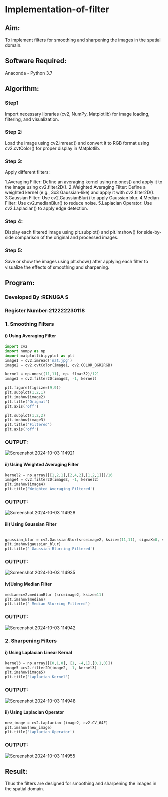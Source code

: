 # Implementation-of-filter
## Aim:
To implement filters for smoothing and sharpening the images in the spatial domain.

## Software Required:
Anaconda - Python 3.7

## Algorithm:
### Step1
Import necessary libraries (cv2, NumPy, Matplotlib) for image loading, filtering, and visualization.

### Step 2:
Load the image using cv2.imread() and convert it to RGB format using cv2.cvtColor() for proper display in Matplotlib.

### Step 3:
Apply different filters:

1.Averaging Filter: Define an averaging kernel using np.ones() and apply it to the image using cv2.filter2D().
2.Weighted Averaging Filter: Define a weighted kernel (e.g., 3x3 Gaussian-like) and apply it with cv2.filter2D().
3.Gaussian Filter: Use cv2.GaussianBlur() to apply Gaussian blur.
4.Median Filter: Use cv2.medianBlur() to reduce noise.
5.Laplacian Operator: Use cv2.Laplacian() to apply edge detection.

### Step 4:
Display each filtered image using plt.subplot() and plt.imshow() for side-by-side comparison of the original and processed images.

### Step 5:
Save or show the images using plt.show() after applying each filter to visualize the effects of smoothing and sharpening.

## Program:
### Developed By :RENUGA S
### Register Number:212222230118

### 1. Smoothing Filters

#### i) Using Averaging Filter
```Python
import cv2
import numpy as np
import matplotlib.pyplot as plt
image1 = cv2.imread('nat.jpg')
image2 = cv2.cvtColor(image1, cv2.COLOR_BGR2RGB)

kernel = np.ones((11,11), np. float32)/121
image3 = cv2.filter2D(image2, -1, kernel)

plt.figure(figsize=(9,9))
plt.subplot(1,2,1)
plt.imshow(image2)
plt.title('Orignal')
plt.axis('off')

plt.subplot(1,2,2)
plt.imshow(image3)
plt.title('Filtered')
plt.axis('off')
```
### OUTPUT:
![Screenshot 2024-10-03 114921](https://github.com/user-attachments/assets/a45bbc81-8e0b-45f9-9e46-56b64e07492b)


#### ii) Using Weighted Averaging Filter
```Python
kernel2 = np.array([[1,2,1],[2,4,2],[1,2,1]])/16
image4 = cv2.filter2D(image2, -1, kernel2)
plt.imshow(image4)
plt.title('Weighted Averaging Filtered')
```
### OUTPUT:
![Screenshot 2024-10-03 114928](https://github.com/user-attachments/assets/ed52d0d3-3da9-4b76-85b3-335ef24cf827)


#### iii) Using Gaussian Filter
```Python

gaussian_blur = cv2.GaussianBlur(src=image2, ksize=(11,11), sigmaX=0, sigmaY=0)
plt.imshow(gaussian_blur)
plt.title(' Gaussian Blurring Filtered')
```

### OUTPUT:
![Screenshot 2024-10-03 114935](https://github.com/user-attachments/assets/7fc67d84-1ff7-429c-801f-bf3a2732c997)


#### iv)Using Median Filter
```Python
median=cv2.medianBlur (src=image2, ksize=11)
plt.imshow(median)
plt.title(' Median Blurring Filtered')
```
### OUTPUT:
![Screenshot 2024-10-03 114942](https://github.com/user-attachments/assets/22180278-95a6-410b-af1e-743ef9d84759)


### 2. Sharpening Filters
#### i) Using Laplacian Linear Kernal
```Python
kernel3 = np.array([[0,1,0], [1, -4,1],[0,1,0]])
image5 =cv2.filter2D(image2, -1, kernel3)
plt.imshow(image5)
plt.title('Laplacian Kernel')
```
### OUTPUT:
![Screenshot 2024-10-03 114948](https://github.com/user-attachments/assets/9c13b36f-2718-4de1-8d85-445b02738290)


#### ii) Using Laplacian Operator
```Python
new_image = cv2.Laplacian (image2, cv2.CV_64F)
plt.imshow(new_image)
plt.title('Laplacian Operator')
```
### OUTPUT:
![Screenshot 2024-10-03 114955](https://github.com/user-attachments/assets/c1bd3027-3e3e-4f42-9611-50dc8d7166b0)

## Result:
Thus the filters are designed for smoothing and sharpening the images in the spatial domain.
